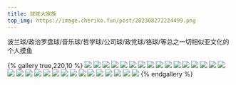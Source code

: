 ```yaml
---
title: 球球大家族
top_img: https://image.cheriko.fun/post/202308272224499.png
---
```


波兰球/政治罗盘球/音乐球/哲学球/公司球/政党球/铬球/等总之一切相似亚文化的个人摸鱼

{% gallery true,220,10 %}
![](https://image.cheriko.fun/post/202308272224499.png)
![](https://image.cheriko.fun/post/202308272224500.png)
![](https://image.cheriko.fun/post/202308272224501.png)
![](https://image.cheriko.fun/post/202308272224504.png)
![](https://image.cheriko.fun/post/202310011523725.png)
![](https://image.cheriko.fun/post/202312131626256.png)
![](https://image.cheriko.fun/post/202312131626267.jpg)
![](https://image.cheriko.fun/post/202312131629309.png)
![](https://image.cheriko.fun/post/202312131626265.jpg)
![](https://image.cheriko.fun/post/202312131626259.png)
![](https://image.cheriko.fun/post/202312131626260.png)
![](https://image.cheriko.fun/post/202312131626261.png)
![](https://image.cheriko.fun/post/202312131626262.png)
![](https://image.cheriko.fun/post/202312131626263.png)
![](https://image.cheriko.fun/post/202312131626266.png)
![](https://image.cheriko.fun/post/202312131626264.png)
![](https://image.cheriko.fun/post/202312131626258.jpg)
![](https://image.cheriko.fun/post/202312131507532.png)
![](https://image.cheriko.fun/post/202312131507534.png)
![](https://image.cheriko.fun/post/202312131626257.png)
![](https://image.cheriko.fun/post/202405132110482.png)
![](https://image.cheriko.fun/post/202405132110483.png)
![](https://image.cheriko.fun/post/202405132110487.png)
![](https://image.cheriko.fun/post/202405132110488.png)
![](https://image.cheriko.fun/post/202405132110489.png)
![](https://image.cheriko.fun/post/202405132110490.jpg)
![](https://image.cheriko.fun/post/202405132110491.png)
![](https://image.cheriko.fun/post/202405132110492.png)
![](https://image.cheriko.fun/post/202405132110493.png)
![](https://image.cheriko.fun/post/202405141244605.png)
![](https://image.cheriko.fun/post/202405141252878.jpg)
{% endgallery %}

